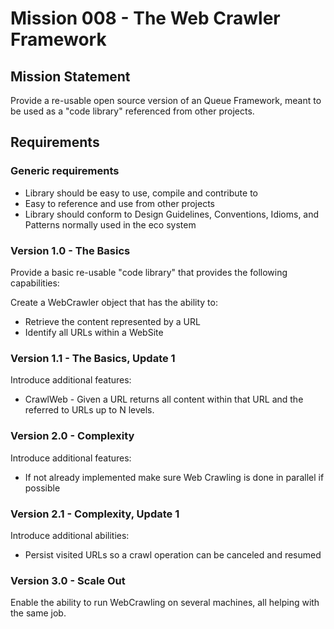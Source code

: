 # Mission 008 - The Web Crawler Framework

## Mission Statement

Provide a re-usable open source version of an Queue Framework, meant to be used as a "code library" referenced from other projects.

## Requirements

### Generic requirements

* Library should be easy to use, compile and contribute to
* Easy to reference and use from other projects
* Library should conform to Design Guidelines, Conventions, Idioms, and Patterns normally used in the eco system

### Version 1.0 - The Basics

Provide a basic re-usable "code library" that provides the following capabilities:

Create a WebCrawler object that has the ability to:

* Retrieve the content represented by a URL
* Identify all URLs within a WebSite

### Version 1.1 - The Basics, Update 1

Introduce additional features:

* CrawlWeb - Given a URL returns all content within that URL and the referred to URLs up to N levels.

### Version 2.0 - Complexity

Introduce additional features:

* If not already implemented make sure Web Crawling is done in parallel if possible

### Version 2.1 - Complexity, Update 1

Introduce additional abilities:

* Persist visited URLs so a crawl operation can be canceled and resumed

### Version 3.0 - Scale Out

Enable the ability to run WebCrawling on several machines, all helping with the same job.
